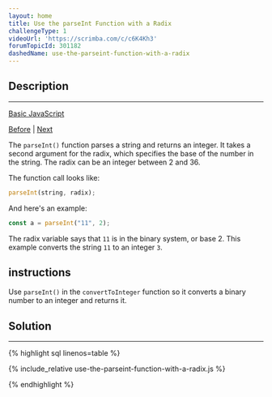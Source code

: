 ```yaml
---
layout: home
title: Use the parseInt Function with a Radix
challengeType: 1
videoUrl: 'https://scrimba.com/c/c6K4Kh3'
forumTopicId: 301182
dashedName: use-the-parseint-function-with-a-radix
---
```


<div class="row">
<div class="columnStmt" markdown="1">

## Description
------

[Basic JavaScript](./README.md) 

[Before](./use-the-parseint-function.md)  | [Next](./use-the-conditional-ternary-operator.md) 

The `parseInt()` function parses a string and returns an integer. It takes a second argument for the radix, which specifies the base of the number in the string. The radix can be an integer between 2 and 36.

The function call looks like:

```js
parseInt(string, radix);
```

And here's an example:

```js
const a = parseInt("11", 2);
```

The radix variable says that `11` is in the binary system, or base 2. This example converts the string `11` to an integer `3`.

##  instructions 

Use `parseInt()` in the `convertToInteger` function so it converts a binary number to an integer and returns it.

</div>
<div class="columnSol" markdown="1">

## Solution
------

{% highlight sql linenos=table %}

{% include_relative use-the-parseint-function-with-a-radix.js %}

{% endhighlight %}

</div>
</div>


